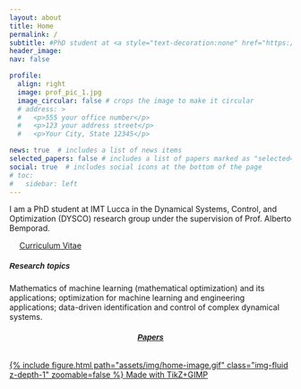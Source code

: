 ```yaml
---
layout: about
title: Home
permalink: /
subtitle: #PhD student at <a style="text-decoration:none" href="https://www.imtlucca.it/en/adeyemi.adeoye" target="_blank">IMT Lucca</a>
header_image:
nav: false 

profile:
  align: right
  image: prof_pic_1.jpg
  image_circular: false # crops the image to make it circular
  # address: >
  #   <p>555 your office number</p>
  #   <p>123 your address street</p>
  #   <p>Your City, State 12345</p>

news: true  # includes a list of news items
selected_papers: false # includes a list of papers marked as "selected={true}"
social: true  # includes social icons at the bottom of the page
# toc:
#   sidebar: left
---
```


I am a PhD student at <a style="text-decoration:none" href="https://www.imtlucca.it/en" target="_blank">IMT Lucca</a> in the Dynamical Systems, Control, and Optimization (<a style="text-decoration:none" href="http://dysco.imtlucca.it/" target="_blank">DYSCO</a>) research group under the supervision of <a style="text-decoration:none" href="http://cse.lab.imtlucca.it/~bemporad/" target="_blank">Prof. Alberto Bemporad</a>.

&emsp;
<a href="https://adeyemiadeoye.github.io/cv/" title="CV" role="button" target="_self"><i class="ai ai-cv-square ai-1x z-depth-1"></i> Curriculum Vitae </a>

<!-- <p style="margin-bottom:1cm;"></p> -->
<!-- --- -->
<h5 style="font-weight: bold; font-family: 'JuliaMono', sans-serif;"> Research topics </h5>
<!-- --- -->
Mathematics of machine learning (mathematical optimization) and its applications; optimization for machine learning and engineering applications; data-driven identification and control of complex dynamical systems.
<div class="row mt-3">
    <div class="col-sm mt-3 mt-md-0">
        <a href="https://adeyemiadeoye.github.io/papers/">
          <h6 style="text-align: center; font-weight: bold; font-family: 'JuliaMono', sans-serif;">Papers</h6>
          <div class="rounded-image-wrapper" style="position: relative;">
            {% include figure.html path="assets/img/home-image.gif" class="img-fluid z-depth-1" zoomable=false %}
            <span class="made-with-tikz">Made with TikZ+GIMP</span>
          </div>
        </a>
    </div>
</div>